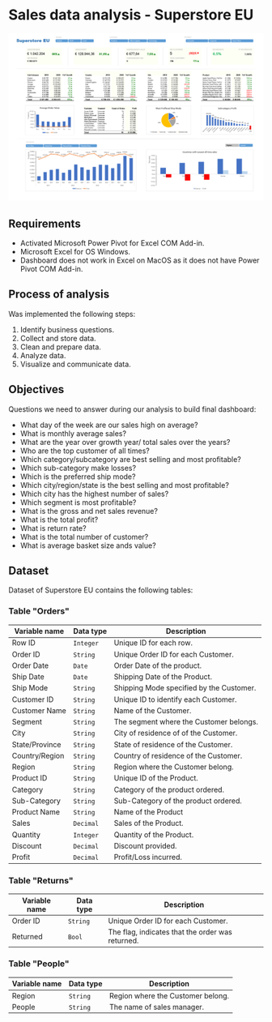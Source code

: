 # Sales data analysis - Superstore EU

![alt text](https://github.com/daluchkin/superstore-eu-sales-analysis/blob/main/Dashboard.png?raw=true)

## Requirements

* Activated Microsoft Power Pivot for Excel COM Add-in.
* Microsoft Excel for OS Windows.
* Dashboard does not work in Excel on MacOS as it does not have Power Pivot COM Add-in.


## Process of analysis

Was implemented the following steps:

1. Identify business questions.
1. Collect and store data.
1. Clean and prepare data. 
1. Analyze data.
1. Visualize and communicate data.

## Objectives

Questions we need to answer during our analysis to build final dashboard:

* What day of the week are our sales high on average?
* What is monthly average sales?
* What are the year over growth year/ total sales over the years?
* Who are the top customer of all times?
* Which category/subcategory are best selling and most profitable?
* Which sub-category make losses?
* Which is the preferred ship mode?
* Which city/region/state is the best selling and most profitable?
* Which city has the highest number of sales?
* Which segment is most profitable?
* What is the gross and net sales revenue?
* What is the total profit?
* What is return rate?
* What is the total number of customer?
* What is average basket size ands value?

## Dataset

Dataset of Superstore EU contains the following tables:


### Table "Orders"

| Variable name | Data type | Description |
|---|---|---|
| Row ID | `Integer` | Unique ID for each row. |
| Order ID | `String` | Unique Order ID for each Customer. |
| Order Date | `Date` | Order Date of the product. |	
| Ship Date | `Date` | Shipping Date of the Product. |
| Ship Mode | `String` | Shipping Mode specified by the Customer. |
| Customer ID | `String` | Unique ID to identify each Customer. |
| Customer Name	| `String` |  Name of the Customer.|
| Segment | `String` |  The segment where the Customer belongs. |
| City | `String` | City of residence of of the Customer. |
| State/Province | `String` | State of residence of the Customer. |
| Country/Region | `String` | Country of residence of the Customer. |	
| Region | `String` | Region where the Customer belong. |
| Product ID | `String` | Unique ID of the Product. |
| Category | `String` | Category of the product ordered. |
| Sub-Category | `String` | Sub-Category of the product ordered. |
| Product Name | `String` | Name of the Product |
| Sales | `Decimal` | Sales of the Product. |
| Quantity | `Integer` | Quantity of the Product. |
| Discount | `Decimal` | Discount provided. |
| Profit | `Decimal` | Profit/Loss incurred. |


### Table "Returns"

| Variable name | Data type | Description |
| --- | --- | --- |
| Order ID | `String` | Unique Order ID for each Customer. |
| Returned | `Bool` | The flag, indicates that the order was returned. |


### Table "People"

| Variable name | Data type | Description |
| --- | --- | --- |
| Region | `String` | Region where the Customer belong. |
| People | `String` | The name of sales manager. |



